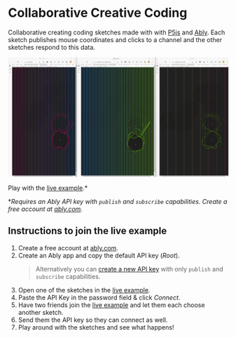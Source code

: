 # Collaborative Creative Coding

Collaborative creating coding sketches made with with [P5js](https://p5js.org/) and [Ably](https://ably.com/). Each sketch publishes mouse coordinates and clicks to a channel and the other sketches respond to this data.

![Screenshot of Trio](/media/3sketches.png)

Play with the [live example](https://thankful-river-0462fc303.1.azurestaticapps.net/).*

**Requires an Ably API key with `publish` and `subscribe` capabilities. Create a free account at [ably.com](https://ably.com/signup).*

## Instructions to join the live example

1. Create a free account at [ably.com](https://ably.com/signup).
2. Create an Ably app and copy the default API key (*Root*).
   > Alternatively you can [create a new API key](https://faqs.ably.com/setting-up-and-managing-api-keys) with only `publish` and `subscribe` capabilities.
3. Open one of the sketches in the [live example](https://thankful-river-0462fc303.1.azurestaticapps.net/).
4. Paste the API Key in the password field & click *Connect*.
5. Have two friends join the [live example](https://thankful-river-0462fc303.1.azurestaticapps.net/) and let them each choose another sketch.
6. Send them the API key so they can connect as well.
7. Play around with the sketches and see what happens!
  